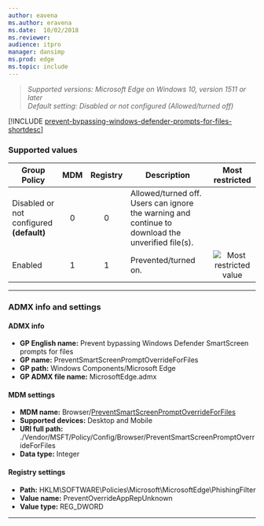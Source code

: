 ```yaml
---
author: eavena
ms.author: eravena
ms.date:  10/02/2018
ms.reviewer: 
audience: itpromanager: dansimp
ms.prod: edge
ms.topic: include
---
```


<!-- ## Prevent bypassing Windows Defender SmartScreen prompts for files -->
>*Supported versions: Microsoft Edge on Windows 10, version 1511 or later*<br>
>*Default setting:  Disabled or not configured (Allowed/turned off)*

[!INCLUDE [prevent-bypassing-windows-defender-prompts-for-files-shortdesc](../shortdesc/prevent-bypassing-windows-defender-prompts-for-files-shortdesc.md)]

### Supported values

|                Group Policy                 | MDM | Registry |                                            Description                                            |                 Most restricted                  |
|---------------------------------------------|:---:|:--------:|---------------------------------------------------------------------------------------------------|:------------------------------------------------:|
| Disabled or not configured<br>**(default)** |  0  |    0     | Allowed/turned off. Users can ignore the warning and continue to download the unverified file(s). |                                                  |
|                   Enabled                   |  1  |    1     |                                       Prevented/turned on.                                        | ![Most restricted value](../images/check-gn.png) |

---

### ADMX info and settings
#### ADMX info
- **GP English name:** Prevent bypassing Windows Defender SmartScreen prompts for files
- **GP name:** PreventSmartScreenPromptOverrideForFiles
- **GP path:** Windows Components/Microsoft Edge
- **GP ADMX file name:** MicrosoftEdge.admx

#### MDM settings
- **MDM name:** Browser/[PreventSmartScreenPromptOverrideForFiles](https://docs.microsoft.com/windows/client-management/mdm/policy-csp-browser#browser-preventsmartscreenpromptoverrideforfiles)
- **Supported devices:** Desktop and Mobile
- **URI full path:** ./Vendor/MSFT/Policy/Config/Browser/PreventSmartScreenPromptOverrideForFiles 
- **Data type:** Integer

#### Registry settings
- **Path:** HKLM\SOFTWARE\Policies\Microsoft\MicrosoftEdge\PhishingFilter
- **Value name:** PreventOverrideAppRepUnknown
- **Value type:** REG_DWORD

<hr>
